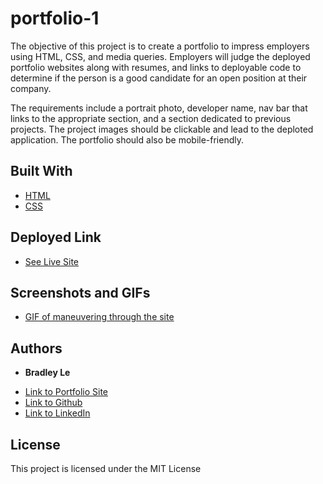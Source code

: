 # portfolio-1

The objective of this project is to create a portfolio to impress employers using HTML, CSS, and media queries. Employers will judge the deployed portfolio websites along with resumes, and links to deployable code to determine if the person is a good candidate for an open position at their company.

The requirements include a portrait photo, developer name, nav bar that links to the appropriate section, and a section dedicated to previous projects. The project images should be clickable and lead to the deploted application. The portfolio should also be mobile-friendly.

## Built With

* [HTML](https://developer.mozilla.org/en-US/docs/Web/HTML)
* [CSS](https://developer.mozilla.org/en-US/docs/Web/CSS)

## Deployed Link

* [See Live Site](https://pentazoned.github.io/portfolio-1/)

## Screenshots and GIFs

* [GIF of maneuvering through the site](https://github.com/PentaZoned/portfolio-1/blob/main/assets/Images/live.gif)

## Authors

* **Bradley Le** 

- [Link to Portfolio Site](https://pentazoned.github.io/portfolio-1/)
- [Link to Github](https://github.com/PentaZoned)
- [Link to LinkedIn](https://www.linkedin.com/in/bradley-le-/)

## License

This project is licensed under the MIT License

